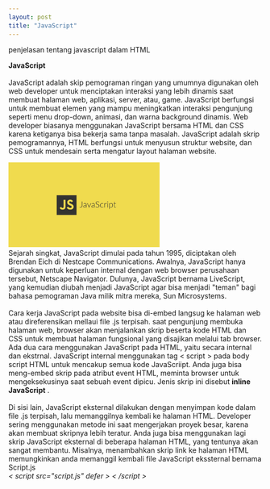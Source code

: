 ```yaml
---
layout: post
title: "JavaScript"
---
```


penjelasan tentang javascript dalam HTML

<b>JavaScript</b><br>
<br>JavaScript adalah skip pemograman ringan yang umumnya digunakan oleh web developer untuk menciptakan interaksi yang lebih dinamis saat membuat halaman web, aplikasi, server, atau, game. JavaScript berfungsi untuk membuat elemen yang mampu meningkatkan interaksi pengunjung seperti menu drop-down, animasi, dan warna background dinamis. Web developer biasanya menggunakan JavaScript bersama HTML dan CSS karena ketiganya bisa bekerja sama tanpa masalah. JavaScript adalah skrip pemogramannya, HTML berfungsi untuk menyusun struktur website, dan CSS untuk mendesain serta mengatur layout halaman website.
<br>

<img src="/assets/image/js.png" width="300" >

<br>
Sejarah singkat, JavaScript dimulai pada tahun 1995, diciptakan oleh Brendan Eich di Nestcape Communications. Awalnya, JavaScript hanya digunakan untuk keperluan internal dengan web browser perusahaan tersebut, Netscape Navigator. Dulunya, JavaScript bernama LiveScript, yang kemudian diubah menjadi JavaScript agar bisa menjadi "teman" bagi bahasa pemograman Java milik mitra mereka, Sun Microsystems.
<br><br>
Cara kerja JavaScript pada website bisa di-embed langsug ke halaman web atau direferensikan mellaui file .js terpisah. saat pengunjung membuka halaman web, browser akan menjalankan skrip beserta kode HTML dan CSS untuk membuat halaman fungsional yang disajikan melalui tab browser. Ada dua cara menggunakan JavaScript pada HTML, yaitu secara internal dan ekstrnal. JavaScript internal menggunakan tag < script > pada body script HTML untuk mencakup semua kode JavaScriipt. Anda juga bisa meng-embed skrip pada atribut event HTML, meminta browser untuk mengeksekusinya saat sebuah event dipicu. Jenis skrip ini disebut <b>inline JavaScript</b> .
<br><br>
Di sisi lain, JavaScript eksternal dilakukan dengan menyimpan kode dalam file .js terpisah, lalu memanggilnya kembali ke halaman HTML. Developer sering menggunakan metode ini saat mengerjakan proyek besar, karena akan membuat skripnya lebih teratur. Anda juga bisa menggunakan lagi skrip JavaScript eksternal di beberapa halaman HTML, yang tentunya akan sangat membantu. Misalnya, menambahkan skrip link ke halaman HTML memungkinkan anda memanggil kembali file JavaScript ekssternal bernama Script.js
<br><i>< script src="script.js" defer > < /script ></i>

